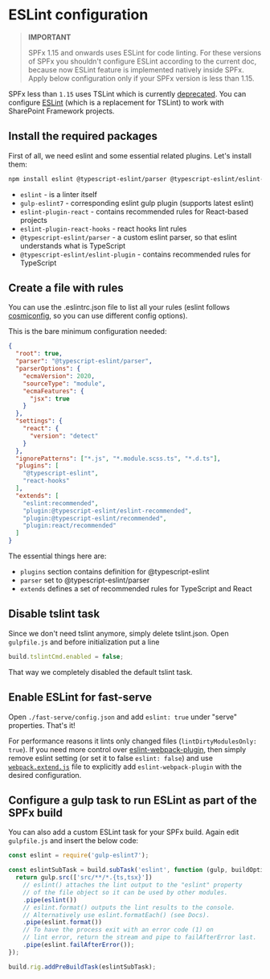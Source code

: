 # ESLint configuration

> **IMPORTANT**
>
> SPFx 1.15 and onwards uses ESLint for code linting. For these versions of SPFx you shouldn't configure ESLint according to the current doc, because now ESLint feature is implemented natively inside SPFx. Apply below configuration only if your SPFx version is less than 1.15.  

SPFx less than `1.15` uses TSLint which is currently [deprecated](https://github.com/palantir/tslint). You can configure [ESLint](https://eslint.org/) (which is a replacement for TSLint) to work with SharePoint Framework projects.

## Install the required packages

First of all, we need eslint and some essential related plugins. Let's install them:

```bash
npm install eslint @typescript-eslint/parser @typescript-eslint/eslint-plugin gulp-eslint7 eslint-plugin-react eslint-plugin-react-hooks --save-dev
```

- `eslint` - is a linter itself
- `gulp-eslint7` - corresponding eslint gulp plugin (supports latest eslint)
- `eslint-plugin-react` - contains recommended rules for React-based projects
- `eslint-plugin-react-hooks` - react hooks lint rules
- `@typescript-eslint/parser` - a custom eslint parser, so that eslint understands what is TypeScript
- `@typescript-eslint/eslint-plugin` - contains recommended rules for TypeScript

## Create a file with rules

You can use the .eslintrc.json file to list all your rules (eslint follows [cosmiconfig](https://github.com/davidtheclark/cosmiconfig), so you can use different config options).

This is the bare minimum configuration needed:

```json
{
  "root": true,
  "parser": "@typescript-eslint/parser",
  "parserOptions": {
    "ecmaVersion": 2020,
    "sourceType": "module",
    "ecmaFeatures": {
      "jsx": true
    }
  },
  "settings": {
    "react": {
      "version": "detect"
    }
  },
  "ignorePatterns": ["*.js", "*.module.scss.ts", "*.d.ts"],
  "plugins": [
    "@typescript-eslint",
    "react-hooks"
  ],
  "extends": [
    "eslint:recommended",
    "plugin:@typescript-eslint/eslint-recommended",
    "plugin:@typescript-eslint/recommended",
    "plugin:react/recommended"
  ]
}
```

The essential things here are:

- `plugins` section contains definition for @typescript-eslint
- `parser` set to @typescript-eslint/parser
- `extends` defines a set of recommended rules for TypeScript and React

## Disable tslint task

Since we don't need tslint anymore, simply delete tslint.json. Open `gulpfile.js` and before initialization put a line

```javascript
build.tslintCmd.enabled = false;
```

That way we completely disabled the default tslint task.

## Enable ESLint for fast-serve

Open `./fast-serve/config.json` and add `eslint: true` under "serve" properties. That's it!

For performance reasons it lints only changed files (`lintDirtyModulesOnly: true`). If you need more control over [eslint-webpack-plugin](https://github.com/webpack-contrib/eslint-webpack-plugin), then simply remove eslint setting (or set it to false `eslint: false`) and use [`webpack.extend.js`](https://github.com/s-KaiNet/spfx-fast-serve#webpack-extensibility) file to explicitly add `eslint-webpack-plugin` with the desired configuration.

## Configure a gulp task to run ESLint as part of the SPFx build

You can also add a custom ESLint task for your SPFx build. Again edit `gulpfile.js` and insert the below code:

```typescript
const eslint = require('gulp-eslint7');

const eslintSubTask = build.subTask('eslint', function (gulp, buildOptions, done) {
  return gulp.src(['src/**/*.{ts,tsx}'])
    // eslint() attaches the lint output to the "eslint" property
    // of the file object so it can be used by other modules.
    .pipe(eslint())
    // eslint.format() outputs the lint results to the console.
    // Alternatively use eslint.formatEach() (see Docs).
    .pipe(eslint.format())
    // To have the process exit with an error code (1) on
    // lint error, return the stream and pipe to failAfterError last.
    .pipe(eslint.failAfterError());
});

build.rig.addPreBuildTask(eslintSubTask);
```
